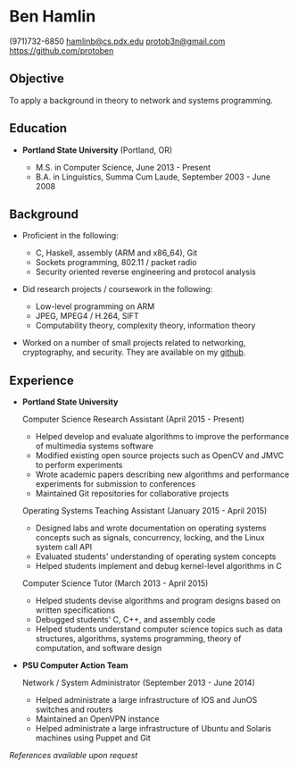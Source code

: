 Ben Hamlin
==========

(971)732-6850
<hamlinb@cs.pdx.edu>
<protob3n@gmail.com>
<https://github.com/protoben>


Objective
---------

To apply a background in theory to network and systems programming.


Education
---------

*   **Portland State University** (Portland, OR)

    + M.S. in Computer Science, June 2013 - Present
    + B.A. in Linguistics, Summa Cum Laude, September 2003 - June 2008


Background
-----------

* Proficient in the following:
    + C, Haskell, assembly (ARM and x86\_64), Git
    + Sockets programming, 802.11 / packet radio
    + Security oriented reverse engineering and protocol analysis

* Did research projects / coursework in the following:
    + Low-level programming on ARM
    + JPEG, MPEG4 / H.264, SIFT
    + Computability theory, complexity theory, information theory

* Worked on a number of small projects related to networking, cryptography,
  and security. They are available on my [github](https://github.com/protoben).


Experience
----------

*   **Portland State University**

    Computer Science Research Assistant (April 2015 - Present)

    + Helped develop and evaluate algorithms to improve the performance of
      multimedia systems software
    + Modified existing open source projects such as OpenCV and JMVC to
      perform experiments
    + Wrote academic papers describing new algorithms and performance
      experiments for submission to conferences
    + Maintained Git repositories for collaborative projects

    Operating Systems Teaching Assistant (January 2015 - April 2015)

    + Designed labs and wrote documentation on operating systems concepts
      such as signals, concurrency, locking, and the Linux system call API
    + Evaluated students' understanding of operating system concepts
    + Helped students implement and debug kernel-level algorithms in C

    Computer Science Tutor (March 2013 - April 2015)

    + Helped students devise algorithms and program designs based on written
      specifications
    + Debugged students' C, C++, and assembly code
    + Helped students understand computer science topics such as data
      structures, algorithms, systems programming, theory of computation, and
      software design


*   **PSU Computer Action Team**

    Network / System Administrator (September 2013 - June 2014)

    + Helped administrate a large infrastructure of IOS and JunOS switches and
      routers
    + Maintained an OpenVPN instance
    + Helped administrate a large infrastructure of Ubuntu and Solaris machines
      using Puppet and Git

*References available upon request*
